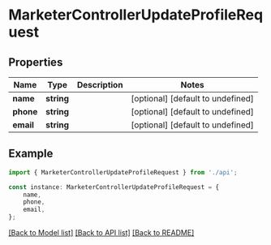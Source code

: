 # MarketerControllerUpdateProfileRequest


## Properties

Name | Type | Description | Notes
------------ | ------------- | ------------- | -------------
**name** | **string** |  | [optional] [default to undefined]
**phone** | **string** |  | [optional] [default to undefined]
**email** | **string** |  | [optional] [default to undefined]

## Example

```typescript
import { MarketerControllerUpdateProfileRequest } from './api';

const instance: MarketerControllerUpdateProfileRequest = {
    name,
    phone,
    email,
};
```

[[Back to Model list]](../README.md#documentation-for-models) [[Back to API list]](../README.md#documentation-for-api-endpoints) [[Back to README]](../README.md)
